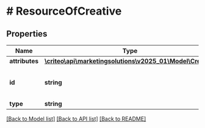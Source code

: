 # # ResourceOfCreative

## Properties

Name | Type | Description | Notes
------------ | ------------- | ------------- | -------------
**attributes** | [**\criteo\api\marketingsolutions\v2025_01\Model\Creative**](Creative.md) |  | [optional]
**id** | **string** | Unique identifier of this resource. | [optional]
**type** | **string** |  | [optional]

[[Back to Model list]](../../README.md#models) [[Back to API list]](../../README.md#endpoints) [[Back to README]](../../README.md)
